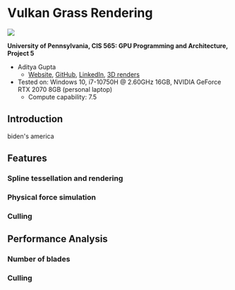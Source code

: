 # Vulkan Grass Rendering

![](img/renders/grass_wavy.gif)

**University of Pennsylvania, CIS 565: GPU Programming and Architecture, Project 5**

* Aditya Gupta
  * [Website](http://adityag1.com/), [GitHub](https://github.com/AdityaGupta1), [LinkedIn](https://www.linkedin.com/in/aditya-gupta1/), [3D renders](https://www.instagram.com/sdojhaus/)
* Tested on: Windows 10, i7-10750H @ 2.60GHz 16GB, NVIDIA GeForce RTX 2070 8GB (personal laptop)
  * Compute capability: 7.5

## Introduction

biden's america

## Features

### Spline tessellation and rendering

### Physical force simulation

### Culling

## Performance Analysis

### Number of blades

### Culling